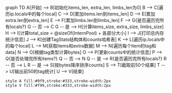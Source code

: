 graph TD
    A[开始] --> B[初始化items_len, extra_len, limbs_len为0]
    B --> C[遍历ip.locals中的每个local]
    C --> D[累加items.len到items_len]
    D --> E[累加extra.len到extra_len]
    E --> F[累加limbs.len到limbs_len]
    F --> G{是否遍历完所有locals?}
    G -- 否 --> C
    G -- 是 --> H[计算items_size, extra_size, limbs_size]
    H --> I[计算total_size = @sizeOf(InternPool) + 各部分大小]
    I --> J[打印总内存统计信息]
    J --> K[创建TagStats结构体和counts哈希表]
    K --> L[遍历ip.locals中的每个local]
    L --> M[获取items和extra数据]
    M --> N[遍历每个item的tag和data]
    N --> O[根据tag类型计算bytes]
    O --> P[更新counts中的统计信息]
    P --> Q{是否处理完所有items?}
    Q -- 否 --> N
    Q -- 是 --> R{是否遍历完所有locals?}
    R -- 否 --> L
    R -- 是 --> S[按bytes降序排序counts]
    S --> T[截取前50个结果]
    T --> U[输出前50的tag统计]
    U --> V[结束]
    
    style A fill:#9f9,stroke:#333,stroke-width:2px
    style V fill:#f99,stroke:#333,stroke-width:2px
